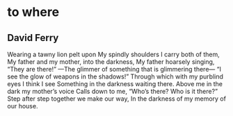 # to where
## David Ferry
Wearing a tawny lion pelt upon
My spindly shoulders I carry both of them,
My father and my mother, into the darkness,
My father hoarsely singing, “They are there!”
—The glimmer of something that is glimmering there—
“I see the glow of weapons in the shadows!”
Through which with my purblind eyes I think I see
Something in the darkness waiting there.
Above me in the dark my mother’s voice
Calls down to me, “Who’s there? Who is it there?”
Step after step together we make our way,
In the darkness of my memory of our house.